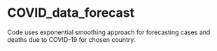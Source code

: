 # COVID_data_forecast
Code uses exponential smoothing approach for forecasting cases and deaths due to COVID-19 for chosen country.
